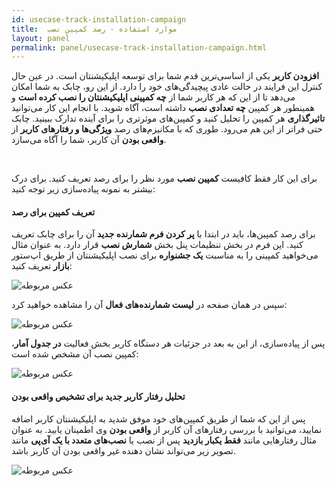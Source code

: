 ```yaml
---
id: usecase-track-installation-campaign
title:  موارد استفاده - رصد کمپین نصب 
layout: panel
permalink: panel/usecase-track-installation-campaign.html
---
```


**افزودن کاربر** یکی از اساسی‌ترین قدم شما برای توسعه اپلیکیشنتان است. در عین حال کنترل این فرایند در حالت عادی پیچیدگی‌های خود را دارد. از این رو، چابک به شما امکان می‌دهد تا از این که هر کاربر شما از **چه کمپینی اپلیکیشنتان را نصب کرده است** و همینطور هر کمپین **چه تعدادی نصب** داشته است، آگاه شوید. با انجام این کار می‌توانید **تاثیرگذاری** هر کمپین را تحلیل کنید و کمپین‌های موثرتری را برای آینده تدارک ببینید. چابک حتی فراتر از این هم می‌رود. طوری که با مکانیزم‌های رصد **ویژگی‌ها و رفتارهای کاربر** از **واقعی بودن** آن کاربر، شما را آگاه می‌سازد.

<Br>

برای این کار فقط کافیست **کمپین نصب** مورد نظر را برای رصد تعریف کنید. برای درک بیشتر به نمونه پیاده‌سازی زیر توجه کنید:

#### تعریف کمپین برای رصد

برای رصد کمپین‌ها، باید در ابتدا با **پر کردن فرم شمارنده جدید** آن را برای چابک تعریف کنید. این فرم در بخش تنظیمات پنل بخش **شمارش نصب** قرار دارد. به عنوان مثال می‌خواهید کمپینی را به مناسبت **یک جشنواره** برای نصب اپلیکیشنتان از طریق اپ‌ستور **بازار** تعریف کنید:

 ![عکس مربوطه](http://uupload.ir/files/9nu7_tracker.png)

سپس در همان صفحه در **لیست شمارنده‌های فعال** آن را مشاهده خواهید کرد:

 ![عکس مربوطه](http://uupload.ir/files/og2i_install.png)
 
پس از پیاده‌سازی، از این به بعد در جزئیات هر دستگاه کاربر بخش فعالیت **در جدول آمار**، کمپین نصب آن مشخص شده است:


 ![عکس مربوطه](http://uupload.ir/files/5jre_activity.png)


#### تحلیل رفتار کاربر جدید برای تشخیص واقعی بودن

پس از این که شما از طریق کمپین‌های خود موفق شدید به اپلیکیشنتان کاربر اضافه نمایید، می‌توانید با بررسی رفتار‌های آن کاربر از **واقعی بودن** وی اطمینان یابید. به عنوان مثال رفتارهایی مانند **فقط یکبار بازدید** پس از نصب یا **نصب‌های متعدد با یک آی‌پی** مانند تصویر زیر می‌تواند نشان دهنده غیر واقعی بودن آن کاربر باشد. 

 ![عکس مربوطه](http://uupload.ir/files/lbeg_fake-user.png)

